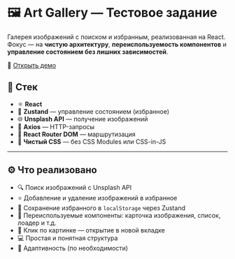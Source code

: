 # 🖼️ Art Gallery — Тестовое задание

Галерея изображений с поиском и избранным, реализованная на React.  
Фокус — на **чистую архитектуру**, **переиспользуемость компонентов** и **управление состоянием без лишних зависимостей**.

🔗 [Открыть демо](https://galery-evgq4jcug-serbianghosts-projects.vercel.app)

## 🔧 Стек

- ⚛️ **React**
- 🧠 **Zustand** — управление состоянием (избранное)
- 🌐 **Unsplash API** — получение изображений
- 🔄 **Axios** — HTTP-запросы
- 🚦 **React Router DOM** — маршрутизация
- 🎨 **Чистый CSS** — без CSS Modules или CSS-in-JS

---

## ⚙️ Что реализовано

- 🔍 Поиск изображений с Unsplash API
- ⭐ Добавление и удаление изображений в избранное
- 💾 Сохранение избранного в `localStorage` через Zustand
- 🧱 Переиспользуемые компоненты: карточка изображения, список, лоадер и т.д.
- 🔗 Клик по картинке — открытие в новой вкладке
- 💻 Простая и понятная структура
- 📱 Адаптивность (по необходимости)
